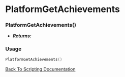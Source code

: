 # PlatformGetAchievements

### PlatformGetAchievements()
- ***Returns:*** 

### Usage

```Lua
PlatformGetAchievements()
```


[Back To Scripting Documentation](../README.md)
